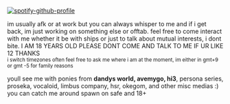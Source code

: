 [![spotify-github-profile](https://spotify-github-profile.kittinanx.com/api/view?uid=04ky8vr4q89qstdzpbkjrmd18&cover_image=true&theme=natemoo-re&show_offline=true&background_color=121212&interchange=true&bar_color=53b14f&bar_color_cover=false)](https://github.com/kittinan/spotify-github-profile)


im usually afk or at work but you can always whisper to me and if i get back, im just working on something else or offtab. feel free to come interact with me whether it be with ships or just to talk about mutual interests, i dont bite. I AM 18 YEARS OLD PLEASE DONT COME AND TALK TO ME IF UR LIKE 12 THANKS
<br><sub>i switch timezones often feel free to ask me where i am at the moment, im either in gmt+9 or gmt -5 for family reasons 

youll see me with ponies from <b>dandys world, avemygo, hi3</b>, persona series, proseka, vocaloid, limbus company, hsr, okegom, and other misc medias :) you can catch me around spawn on safe and 18+
